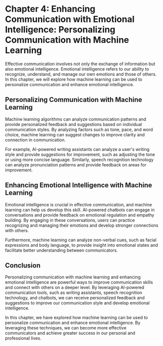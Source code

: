Chapter 4: Enhancing Communication with Emotional Intelligence: Personalizing Communication with Machine Learning
=================================================================================================================

Effective communication involves not only the exchange of information but also emotional intelligence. Emotional intelligence refers to our ability to recognize, understand, and manage our own emotions and those of others. In this chapter, we will explore how machine learning can be used to personalize communication and enhance emotional intelligence.

Personalizing Communication with Machine Learning
-------------------------------------------------

Machine learning algorithms can analyze communication patterns and provide personalized feedback and suggestions based on individual communication styles. By analyzing factors such as tone, pace, and word choice, machine learning can suggest changes to improve clarity and connection in communication.

For example, AI-powered writing assistants can analyze a user's writing style and provide suggestions for improvement, such as adjusting the tone or using more concise language. Similarly, speech recognition technology can analyze pronunciation patterns and provide feedback on areas for improvement.

Enhancing Emotional Intelligence with Machine Learning
------------------------------------------------------

Emotional intelligence is crucial in effective communication, and machine learning can help us develop this skill. AI-powered chatbots can engage in conversations and provide feedback on emotional regulation and empathy building. By engaging in these conversations, users can practice recognizing and managing their emotions and develop stronger connections with others.

Furthermore, machine learning can analyze non-verbal cues, such as facial expressions and body language, to provide insight into emotional states and facilitate better understanding between communicators.

Conclusion
----------

Personalizing communication with machine learning and enhancing emotional intelligence are powerful ways to improve communication skills and connect with others on a deeper level. By leveraging AI-powered communication tools, such as writing assistants, speech recognition technology, and chatbots, we can receive personalized feedback and suggestions to improve our communication style and develop emotional intelligence.

In this chapter, we have explored how machine learning can be used to personalize communication and enhance emotional intelligence. By leveraging these techniques, we can become more effective communicators and achieve greater success in our personal and professional lives.

